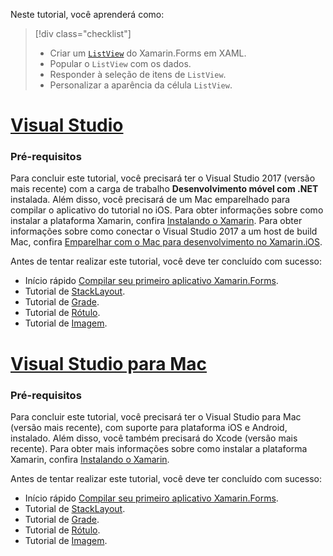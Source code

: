 Neste tutorial, você aprenderá como:

> [!div class="checklist"]
> - Criar um [`ListView`](xref:Xamarin.Forms.ListView) do Xamarin.Forms em XAML.
> - Popular o `ListView` com os dados.
> - Responder à seleção de itens de `ListView`.
> - Personalizar a aparência da célula `ListView`.

# <a name="visual-studiotabvswin"></a>[Visual Studio](#tab/vswin)

### <a name="prerequisites"></a>Pré-requisitos

Para concluir este tutorial, você precisará ter o Visual Studio 2017 (versão mais recente) com a carga de trabalho **Desenvolvimento móvel com .NET** instalada. Além disso, você precisará de um Mac emparelhado para compilar o aplicativo do tutorial no iOS. Para obter informações sobre como instalar a plataforma Xamarin, confira [Instalando o Xamarin](~/get-started/installation/index.md). Para obter informações sobre como conectar o Visual Studio 2017 a um host de build Mac, confira [Emparelhar com o Mac para desenvolvimento no Xamarin.iOS](~/ios/get-started/installation/windows/connecting-to-mac/index.md).

Antes de tentar realizar este tutorial, você deve ter concluído com sucesso:

- Início rápido [Compilar seu primeiro aplicativo Xamarin.Forms](~/get-started/first-app/index.md).
- Tutorial de [StackLayout](~/get-started/tutorials/stacklayout/index.yml).
- Tutorial de [Grade](~/get-started/tutorials/grid/index.yml).
- Tutorial de [Rótulo](~/get-started/tutorials/label/index.yml).
- Tutorial de [Imagem](~/get-started/tutorials/image/index.yml).

# <a name="visual-studio-for-mactabvsmac"></a>[Visual Studio para Mac](#tab/vsmac)

### <a name="prerequisites"></a>Pré-requisitos

Para concluir este tutorial, você precisará ter o Visual Studio para Mac (versão mais recente), com suporte para plataforma iOS e Android, instalado. Além disso, você também precisará do Xcode (versão mais recente). Para obter mais informações sobre como instalar a plataforma Xamarin, confira [Instalando o Xamarin](~/get-started/installation/index.md).

Antes de tentar realizar este tutorial, você deve ter concluído com sucesso:

- Início rápido [Compilar seu primeiro aplicativo Xamarin.Forms](~/get-started/first-app/index.md).
- Tutorial de [StackLayout](~/get-started/tutorials/stacklayout/index.yml).
- Tutorial de [Grade](~/get-started/tutorials/grid/index.yml).
- Tutorial de [Rótulo](~/get-started/tutorials/label/index.yml).
- Tutorial de [Imagem](~/get-started/tutorials/image/index.yml).
